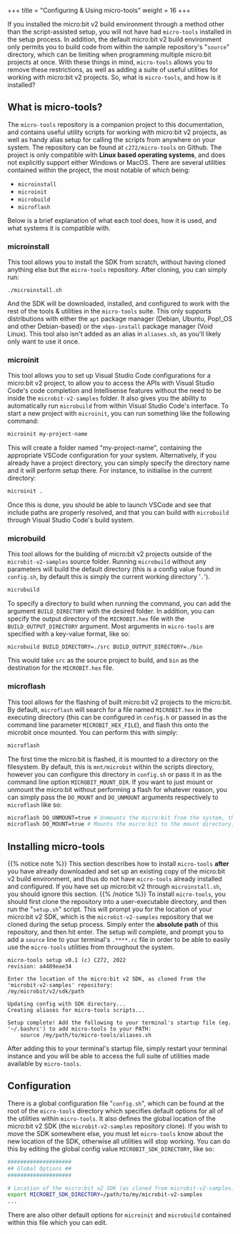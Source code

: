 +++
title = "Configuring & Using micro-tools"
weight = 16
+++

If you installed the micro:bit v2 build environment through a method other than the script-assisted setup, you will not have had `micro-tools` installed in the setup process. In addition, the default micro:bit v2 build environment only permits you to build code from within the sample repository's "`source`" directory, which can be limiting when programming multiple micro:bit projects at once. With these things in mind, `micro-tools` allows you to remove these restrictions, as well as adding a suite of useful utilities for working with micro:bit v2 projects. So, what is `micro-tools`, and how is it installed?

## What is micro-tools?
The `micro-tools` repository is a companion project to this documentation, and contains useful utility scripts for working with micro:bit v2 projects, as well as handy alias setup for calling the scripts from anywhere on your system. The repository can be found at `c272/micro-tools` on Github. The project is only compatible with **Linux based operating systems**, and does not explicitly support either Windows or MacOS. There are several utilities contained within the project, the most notable of which being:
- `microinstall`
- `microinit`
- `microbuild`
- `microflash`

Below is a brief explanation of what each tool does, how it is used, and what systems it is compatible with.

### microinstall
This tool allows you to install the SDK from scratch, without having cloned anything else but the `micro-tools` repository. After cloning, you can simply run:
```
./microinstall.sh
```
And the SDK will be downloaded, installed, and configured to work with the rest of the tools & utilities in the `micro-tools` suite. This only supports distributions with either the `apt` package manager (Debian, Ubuntu, Pop!_OS and other Debian-based) or the `xbps-install` package manager (Void Linux). This tool also isn't added as an alias in `aliases.sh`, as you'll likely only want to use it once.

### microinit
This tool allows you to set up Visual Studio Code configurations for a micro:bit v2 project, to allow you to access the APIs with Visual Studio Code's code completion and Intellisense features without the need to be inside the `microbit-v2-samples` folder. It also gives you the ability to automatically run `microbuild` from within Visual Studio Code's interface. To start a new project with `microinit`, you can run something like the following command:
```bash
microinit my-project-name
```

This will create a folder named "my-project-name", containing the appropriate VSCode configuration for your system.
Alternatively, if you already have a project directory, you can simply specify the directory name and it will perform setup there. For instance, to initialise in the current directory:
```bash
microinit .
```
Once this is done, you should be able to launch VSCode and see that include paths are properly resolved, and that you can build with `microbuild` through Visual Studio Code's build system.

### microbuild
This tool allows for the building of micro:bit v2 projects outside of the `microbit-v2-samples` source folder. Running `microbuild` without any parameters will build the default directory (this is a config value found in `config.sh`, by default this is simply the current working directory '`.`').
```bash
microbuild
```

To specify a directory to build when running the command, you can add the argument `BUILD_DIRECTORY` with the desired folder. In addition, you can specify the output directory of the `MICROBIT.hex` file with the `BUILD_OUTPUT_DIRECTORY` argument. Most arguments in `micro-tools` are specified with a key-value format, like so:
```
microbuild BUILD_DIRECTORY=./src BUILD_OUTPUT_DIRECTORY=./bin
```
This would take `src` as the source project to build, and `bin` as the destination for the `MICROBIT.hex` file.

### microflash
This tool allows for the flashing of built micro:bit v2 projects to the micro:bit. By default, `microflash` will search for a file named `MICROBIT.hex` in the executing directory (this can be configured in `config.h` or passed in as the command line parameter `MICROBIT_HEX_FILE`), and flash this onto the microbit once mounted. You can perform this with simply:
```bash
microflash
```

The first time the micro:bit is flashed, it is mounted to a directory on the filesystem. By default, this is `mnt/microbit` within the scripts directory, however you can configure this directory in `config.sh` or pass it in as the command line option `MICROBIT_MOUNT_DIR`. If you want to just mount or unmount the micro:bit without performing a flash for whatever reason, you can simply pass the `DO_MOUNT` and `DO_UNMOUNT` arguments respectively to `microflash` like so:
```bash
microflash DO_UNMOUNT=true # Unmounts the micro:bit from the system, then exits.
microflash DO_MOUNT=true # Mounts the micro:bit to the mount directory, then exits.
```

## Installing micro-tools
{{% notice note %}}
This section describes how to install `micro-tools` **after** you have already downloaded and set up an existing copy of the micro:bit v2 build environment, and thus do not have `micro-tools` already installed and configured. If you have set up micro:bit v2 through `microinstall.sh`, you should ignore this section.
{{% /notice %}}
To install `micro-tools`, you should first clone the repository into a user-executable directory, and then run the "`setup.sh`" script. This will prompt you for the location of your micro:bit v2 SDK, which is the `microbit-v2-samples` repository that we cloned during the setup process. Simply enter the **absolute path** of this repository, and then hit enter. The setup will complete, and prompt you to add a `source` line to your terminal's `.****.rc` file in order to be able to easily use the `micro-tools` utilities from throughout the system.
```text
micro-tools setup v0.1 (c) C272, 2022
revision: a4489eae34

Enter the location of the micro:bit v2 SDK, as cloned from the 'microbit-v2-samples' repository:
/my/microbit/v2/sdk/path

Updating config with SDK directory...
Creating aliases for micro-tools scripts...

Setup complete! Add the following to your terminal's startup file (eg. '~/.bashrc') to add micro-tools to your PATH:
	source /my/path/to/micro-tools/aliases.sh
```
After adding this to your terminal's startup file, simply restart your terminal instance and you will be able to access the full suite of utilities made available by `micro-tools`.

## Configuration
There is a global configuration file "`config.sh`", which can be found at the root of the `micro-tools` directory which specifies default options for all of the utilities within `micro-tools`. It also defines the global location of the micro:bit v2 SDK (the `microbit-v2-samples` repository clone). If you wish to move the SDK somewhere else, you must let `micro-tools` know about the new location of the SDK, otherwise all utilities will stop working. You can do this by editing the global config value `MICROBIT_SDK_DIRECTORY`, like so:
```bash
####################
## Global Options ##
####################

# Location of the micro:bit v2 SDK (as cloned from microbit-v2-samples).
export MICROBIT_SDK_DIRECTORY=/path/to/my/microbit-v2-samples
...
```
There are also other default options for `microinit` and `microbuild` contained within this file which you can edit.